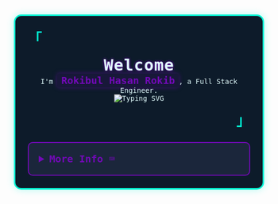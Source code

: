 <div style="font-family: 'Iosevka', monospace; background: #0d1b2a; padding: 25px; border: 3px solid #00f5d4; border-radius: 15px; max-width: 800px; margin: 0 auto; color: #e0fbfc; box-shadow: 0 0 15px rgba(0, 245, 212, 0.3);">
  <p align="left" style="font-size: 28px; color: #00f5d4; margin: 0;">
    <strong><samp>「</samp></strong>
  </p>

  <p align="center" style="margin: 15px 0;">
    <samp>
      <b style="font-size: 32px; color: #e0fbfc; letter-spacing: 1px; text-shadow: 0 0 5px #7209b7;">Welcome</b>
      <br />
      I'm <span style="color: #7209b7; font-weight: bold; font-size: 20px; background: rgba(114, 9, 183, 0.1); padding: 2px 8px; border-radius: 5px; box-shadow: 0 0 10px rgba(114, 9, 183, 0.5);">Rokibul Hasan Rokib</span>, a Full Stack Engineer.
      <br />
      <img
        align="center"
        src="https://readme-typing-svg.demolab.com?font=Iosevka&size=16&pause=1000&color=00F5D4¢er=true&vCenter=true&width=435&lines=I+code+efficient+and+elegant+programs"
        alt="Typing SVG"
      />
    </samp>
  </p>

  <p align="right" style="font-size: 28px; color: #00f5d4; margin: 0;">
    <strong><samp>」</samp></strong>
  </p>

  <details align="left" style="margin-top: 25px; border: 2px solid #7209b7; border-radius: 10px; padding: 20px; background: #1b263b;">
    <summary style="cursor: pointer; font-size: 20px; color: #7209b7; font-weight: bold;">
      <samp><b>More Info ⌨️</b></samp>
    </summary>
    <br />
    <p align="center" style="font-size: 16px; margin: 0;">
      <samp>
        [ <a href="" style="color: #00f5d4; text-decoration: none; font-weight: bold;">about me</a> •
        <a href="https://github.com/0xRokib?tab=repositories" style="color: #00f5d4; text-decoration: none; font-weight: bold;">projects</a> •
        <a href="https://www.linkedin.com/in/0xrokib/" style="color: #00f5d4; text-decoration: none; font-weight: bold;">contact</a> ]
      </samp>
    </p>
    <br />
    <div style="max-width: 800px; margin: 0 auto;">
      <table style="width: 100%; text-align: center;">
        <tr>
          <td style="width: 50%; padding: 15px; vertical-align: top;">
            <a href="#github-stats">
              <img
                alt="GitHub Stats"
                src="https://github-readme-stats.vercel.app/api?username=0xRokib&count_private=true&show_icons=true&include_all_commits=true&hide_border=true&theme=radical&custom_title=Code%20Stats&bg_color=0d1b2a&title_color=7209b7&icon_color=00f5d4&text_color=e0fbfc&cache_seconds=86400"
                style="border-radius: 10px; border: 1px solid #00f5d4;"
              />
            </a>
          </td>
          <td style="width: 50%; padding: 15px; vertical-align: top;">
            <a href="#top-languages">
              <img
                alt="Top Languages"
                src="https://github-readme-stats.vercel.app/api/top-langs/?username=0xRokib&langs_count=6&theme=radical&layout=compact&hide_border=true&custom_title=Language%20Mastery&bg_color=0d1b2a&title_color=7209b7&icon_color=00f5d4&text_color=e0fbfc&cache_seconds=86400"
                style="border-radius: 10px; border: 1px solid #00f5d4;"
              />
            </a>
          </td>
        </tr>
        <tr>
          <td colspan="2" style="padding: 15px;">
            <p style="font-size: 20px; color: #7209b7; font-weight: bold; margin: 10px 0;">Tech Stack:</p>
            <p style="display: flex; flex-wrap: wrap; justify-content: center; gap: 10px;">
              <img src="https://img.shields.io/badge/JavaScript-FFF200?style=for-the-badge&logo=javascript&logoColor=0d1b2a" alt="JavaScript" />
              <img src="https://img.shields.io/badge/TypeScript-3178C6?style=for-the-badge&logo=typescript&logoColor=e0fbfc" alt="TypeScript" />
              <img src="https://img.shields.io/badge/Node.js-8CC84B?style=for-the-badge&logo=node.js&logoColor=0d1b2a" alt="Node.js" />
              <img src="https://img.shields.io/badge/Express-000000?style=for-the-badge&logo=express&logoColor=e0fbfc" alt="Express" />
              <img src="https://img.shields.io/badge/Python-3776AB?style=for-the-badge&logo=python&logoColor=00f5d4" alt="Python" />
              <img src="https://img.shields.io/badge/MongoDB-4EA94B?style=for-the-badge&logo=mongodb&logoColor=0d1b2a" alt="MongoDB" />
              <img src="https://img.shields.io/badge/PostgreSQL-336791?style=for-the-badge&logo=postgresql&logoColor=e0fbfc" alt="PostgreSQL" />
              <img src="https://img.shields.io/badge/SQL-4479A1?style=for-the-badge&logo=mysql&logoColor=00f5d4" alt="SQL" />
              <img src="https://img.shields.io/badge/Redis-D92C2C?style=for-the-badge&logo=redis&logoColor=0d1b2a" alt="Redis" />
              <img src="https://img.shields.io/badge/Linux-FCC624?style=for-the-badge&logo=linux&logoColor=0d1b2a" alt="Linux" />
              <img src="https://img.shields.io/badge/C-A8B9CC?style=for-the-badge&logo=c&logoColor=00f5d4" alt="C" />
              <img src="https://img.shields.io/badge/Next.js-000000?style=for-the-badge&logo=next.js&logoColor=e0fbfc" alt="Next.js" />
              <img src="https://img.shields.io/badge/React-61DAFB?style=for-the-badge&logo=react&logoColor=0d1b2a" alt="React" />
              <img src="https://img.shields.io/badge/Firebase-FFCA28?style=for-the-badge&logo=firebase&logoColor=00f5d4" alt="Firebase" />
              <img src="https://img.shields.io/badge/Netlify-00C7B7?style=for-the-badge&logo=netlify&logoColor=0d1b2a" alt="Netlify" />
              <img src="https://img.shields.io/badge/Vercel-000000?style=for-the-badge&logo=vercel&logoColor=e0fbfc" alt="Vercel" />
              <img src="https://img.shields.io/badge/NPM-CC3534?style=for-the-badge&logo=npm&logoColor=00f5d4" alt="NPM" />
              <img src="https://img.shields.io/badge/Redux-764ABC?style=for-the-badge&logo=redux&logoColor=0d1b2a" alt="Redux" />
              <img src="https://img.shields.io/badge/TailwindCSS-38B2AC?style=for-the-badge&logo=tailwindcss&logoColor=e0fbfc" alt="TailwindCSS" />
              <img src="https://img.shields.io/badge/Chart.js-F7A1A1?style=for-the-badge&logo=chart.js&logoColor=0d1b2a" alt="Chart.js" />
              <img src="https://img.shields.io/badge/HTML-E34F26?style=for-the-badge&logo=html5&logoColor=00f5d4" alt="HTML" />
              <img src="https://img.shields.io/badge/CSS-1572B6?style=for-the-badge&logo=css3&logoColor=e0fbfc" alt="CSS" />
              <img src="https://img.shields.io/badge/SASS-CC6699?style=for-the-badge&logo=sass&logoColor=0d1b2a" alt="SASS" />
              <img src="https://img.shields.io/badge/Docker-2496ED?style=for-the-badge&logo=docker&logoColor=00f5d4" alt="Docker" />
              <img src="https://img.shields.io/badge/Bash-4EAA25?style=for-the-badge&logo=gnubash&logoColor=0d1b2a" alt="Bash" />
              <img src="https://img.shields.io/badge/Zorin_OS-169A3B?style=for-the-badge&logo=zorin&logoColor=e0fbfc" alt="Zorin OS" />
            </p>
          </td>
        </tr>
        <tr>
          <td style="width: 50%; padding: 15px;">
            <a href="https://leetcode.com/u/0xRokib/" style="text-decoration: none;">
              <img
                src="https://img.shields.io/badge/LeetCode-0xRokib-00f5d4?style=for-the-badge&logo=Leetcode&logoColor=7209b7"
                alt="Leetcode Profile"
                style="border-radius: 8px; border: 1px solid #7209b7;"
              />
            </a>
          </td>
          <td style="width: 50%; padding: 15px;">
            <a href="https://www.hackerrank.com/0xrokib" style="text-decoration: none;">
              <img
                src="https://img.shields.io/badge/HackerRank-0xRokib-00f5d4?style=for-the-badge&logo=HackerRank&logoColor=7209b7"
                alt="HackerRank Profile"
                style="border-radius: 8px; border: 1px solid #7209b7;"
              />
            </a>
          </td>
        </tr>
        <!-- Enhanced Connect with Me Section -->
        <tr>
          <td colspan="2" style="padding: 15px;">
            <p style="font-size: 20px; color: #7209b7; font-weight: bold; margin: 10px 0;">Connect with Me:</p>
            <p style="display: flex; flex-wrap: wrap; justify-content: center; gap: 10px;">
              <a href="mailto:rokibulhasan.ph@gmail.com" style="text-decoration: none;">
                <img
                  src="https://img.shields.io/badge/Email-00f5d4?style=for-the-badge&logo=gmail&logoColor=7209b7"
                  alt="Email"
                  style="border-radius: 8px; border: 1px solid #7209b7;"
                />
              </a>
              <a href="https://facebook.com/0xrokib" style="text-decoration: none;">
                <img
                  src="https://img.shields.io/badge/Facebook-00f5d4?style=for-the-badge&logo=facebook&logoColor=7209b7"
                  alt="Facebook"
                  style="border-radius: 8px; border: 1px solid #7209b7;"
                />
              </a>
            </p>
          </td>
        </tr>
      </table>
    </div>
  </details>
</div>
